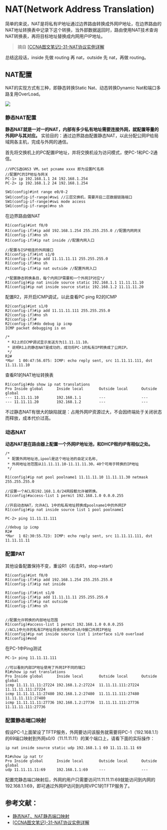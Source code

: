 # NAT(Network Address Translation)

简单的来说，NAT是将私有IP地址通过边界路由转换成外网IP地址，在边界路由的NAT地址转换表中记录下这个转换，当外部数据返回时，路由使用NAT技术查询NAT转换表，再将目标地址替换成内网用户IP地址。

> 摘自 [[CCNA图文笔记]-31-NAT协议实例详解](https://www.qingsword.com/qing/745.html)

总结这段话，inside 先做 routing 再 nat，outside 先 nat，再做 routing。 

## NAT配置

NAT的实现方式有三种，即静态转换Static Nat、动态转换Dynamic Nat和端口多路复用OverLoad。

![](https://i.postimg.cc/j2mt5b2P/6-UMbqjj-JGv.png)

### 静态NAT配置

**静态NAT就是一对一的NAT，内部有多少私有地址需要连接外网，就配置等量的外网IP与其对应。** 实验目的：通过边界路由配置静态NAT，以此分配公网IP给局域网各主机，完成与外网的通信。

首先将交换机上的PC配置IP地址，并将交换机设为访问模式，使PC-1和PC-2通信。

```
//VPCS选GNS3 VM，set pcname xxxx 即为设置PC名称
//配置PC的IP地址与网关
PC-1> ip 192.168.1.1 24 192.168.1.254
PC-2> ip 192.168.1.2 24 192.168.1.254
```

```
SW1(config)#int range e0/0-2 
SW1(config-if-range)#swi //三层交换机，需要开启二层数据链路端口
SW1(config-if-range)#swi mode access
SW1(config-if-range)#no sh
```

在边界路由做NAT

```
R1(config)#int f0/0
R1(config-if)#ip add 192.168.1.254 255.255.255.0 //配置内网网关
R1(config-if)#no sh
R1(config-if)#ip nat inside //配置内网入口

//配置与ISP相连的外网接口
R1(config-if)#int s1/0
R1(config-if)#ip add 11.11.11.11 255.255.255.0
R1(config-if)#no sh
R1(config-if)#ip nat outside //配置外网入口

/*配置静态转换条目，每个内网IP需要和一个外网IP对应*/
R1(config)#ip nat inside source static 192.168.1.1 11.11.11.10
R1(config)#ip nat inside source static 192.168.1.2 11.11.11.20
```

配置R2，并开启ICMP调试，以此查看PC ping R2的ICMP

```
R2(config)#int s1/0
R2(config-if)#ip add 11.11.11.111 255.255.255.0
R2(config-if)#no sh
R2(config-if)#
R2(config-if)#do debug ip icmp
ICMP packet debugging is on

/*
 * R2上的ICMP调试显示发送方为11.11.11.10，
 * 说明R1上的静态NAT是成功的，成功将PC-1的私有IP转换成了公网IP。
 */
R2#
*Mar  1 00:47:56.075: ICMP: echo reply sent, src 11.11.11.111, dst 11.11.11.10
```

查看R1的NAT地址转换表

```
R1(config)#do show ip nat translations
Pro Inside global      Inside local       Outside local      Outside global
--- 11.11.11.10        192.168.1.1        ---                ---
--- 11.11.11.20        192.168.1.2        ---                ---
```

不过静态NAT有很大的缺陷就是：占用外网IP资源过大，不会因终端处于关闭状态而释放，成本代价过高。

### 动态NAT

**动态NAT是在路由器上配置一个外网IP地址池，和DHCP租约IP有相似之处。**

```
/*
 * 配置外网地址池,ipool是这个地址池的自定义名称,
 * 外网地址池范围从11.11.11.10-11.11.11.30，40个可用于转换的IP地址
 */

R1(config)#ip nat pool poolname1 11.11.11.10 11.11.11.30 netmask 255.255.255.0

//设置一个ACL将192.168.1.0/24网段都允许被转换。
R1(config)#access-list 1 permit 192.168.1.0 0.0.0.255

//开启动态NAT，允许ACL 1中的私有地址转换成poolname1中的外网IP
R1(config)#ip nat inside source list 1 pool poolname1

PC-2> ping 11.11.11.111

//debug ip icmp
R2#
*Mar  1 02:30:55.723: ICMP: echo reply sent, src 11.11.11.111, dst 11.11.11.11
```

### 配置PAT

其他设备配置保持不变，重设R1（右击R1，stop->start）

```
R1(config)#int f0/0
R1(config-if)#ip add 192.168.1.254 255.255.255.0
R1(config-if)#ip nat inside

R1(config-if)#int s1/0
R1(config-if)#ip add 11.11.11.11 255.255.255.0
R1(config-if)#ip nat outside
R1(config-if)#no sh


//配置允许转换的内部地址范围
R1(config)#access-list 1 permit 192.168.1.0 0.0.0.255
//ACL1中允许的私有IP地址将会共用R1的s0/0接口外网IP地址
R1(config)#ip nat inside source list 1 interface s1/0 overload
R1(config)#end
```

在PC-1中Ping测试

```
PC-1> ping 11.11.11.111

//可以看到内部IP地址使用了外网IP不同的端口
R1#show ip nat translations
Pro Inside global      Inside local       Outside local      Outside global
icmp 11.11.11.11:27224 192.168.1.2:27224  11.11.11.111:27224 11.11.11.111:27224
icmp 11.11.11.11:27480 192.168.1.2:27480  11.11.11.111:27480 11.11.11.111:27480
icmp 11.11.11.11:27736 192.168.1.2:27736  11.11.11.111:27736 11.11.11.111:27736
```

### 配置静态端口映射

假设PC-1上面架设了TFTP服务，外网要访问该服务就需要将PC-1（192.168.1.1）的69端口映射到外网s0/0（11.11.11.11）的某个端口上，请看下面的实际操作：

```
ip nat inside source static udp 192.168.1.1 69 11.11.11.11 69

R1#show ip nat tr
Pro Inside global      Inside local       Outside local      Outside global
udp 11.11.11.11:69     192.168.1.1:69     ---                ---
```

配置完静态端口映射后，外网的用户只需要访问11.11.11.11:69就能访问到内网的192.168.1.1:69，即可通过外网IP访问到内网VPC1的TFTP服务了。



## 参考文献：

* [静态NAT、NAT静态端口映射](https://blog.51cto.com/14464303/2443212?source=dra)
* [[CCNA图文笔记]-31-NAT协议实例详解](https://www.qingsword.com/qing/745.html)
